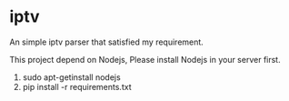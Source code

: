 # iptv
An simple iptv parser that satisfied my requirement.

This project depend on Nodejs, Please install Nodejs in your server first.

1. sudo apt-getinstall nodejs
2. pip install -r requirements.txt
